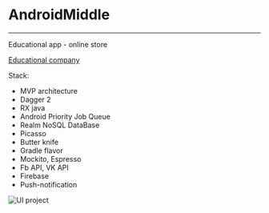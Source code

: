 # AndroidMiddle
____
Educational app - online store

[Educational company](http://skill-branch.ru)

Stack:
- MVP architecture
- Dagger 2
- RX java
- Android Priority Job Queue
- Realm NoSQL DataBase
- Picasso
- Butter knife
- Gradle flavor
- Mockito, Espresso
- Fb API, VK API
- Firebase
- Push-notification

![UI project](https://s3-us-west-2.amazonaws.com/udacity-profiles/production/projects/10912063222-project-c3832c4a7c54dd65bafd5c3b563384a6.jpeg?t=1528350138906)

